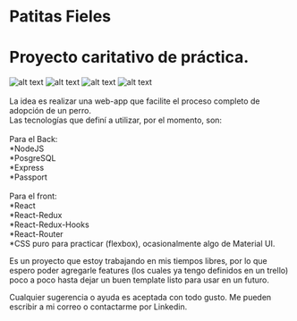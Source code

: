 # Patitas Fieles
# Proyecto caritativo de práctica.
![alt text](https://i.imgur.com/kdUxozw.png)
![alt text](https://i.imgur.com/dTR1PbU.png)
![alt text](https://i.imgur.com/UQnx6e8.png)
![alt text](https://i.imgur.com/KuBmd2y.png)
</br>
</br>
La idea es realizar una web-app que facilite el proceso completo de adopción de un perro.
</br>
Las tecnologías que definí a utilizar, por el momento, son:
</br>
</br>
Para el Back:
</br>
*NodeJS
</br>
*PosgreSQL
</br>
*Express
</br>
*Passport
</br>
</br>
Para el front:
</br>
*React
</br>
*React-Redux
</br>
*React-Redux-Hooks
</br>
*React-Router
</br>
*CSS puro para practicar (flexbox), ocasionalmente algo de Material UI.
</br>

Es un proyecto que estoy trabajando en mis tiempos libres,  por lo que espero 
poder agregarle features (los cuales ya tengo definidos en un trello) poco a poco
hasta dejar un buen template listo para usar en un futuro.

Cualquier sugerencia o ayuda es aceptada con todo gusto. Me pueden escribir
a mi correo o contactarme por Linkedin.

